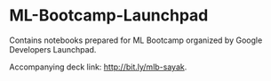 # ML-Bootcamp-Launchpad
Contains notebooks prepared for ML Bootcamp organized by Google Developers Launchpad.

Accompanying deck link: http://bit.ly/mlb-sayak. 
